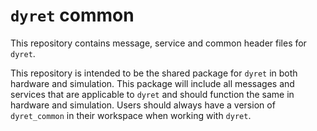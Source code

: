 # `dyret` common
This repository contains message, service and common header files for `dyret`.

This repository is intended to be the shared package for `dyret` in both
hardware and simulation. This package will include all messages and services
that are applicable to `dyret` and should function the same in hardware and
simulation. Users should always have a version of `dyret_common` in their
workspace when working with `dyret`.
